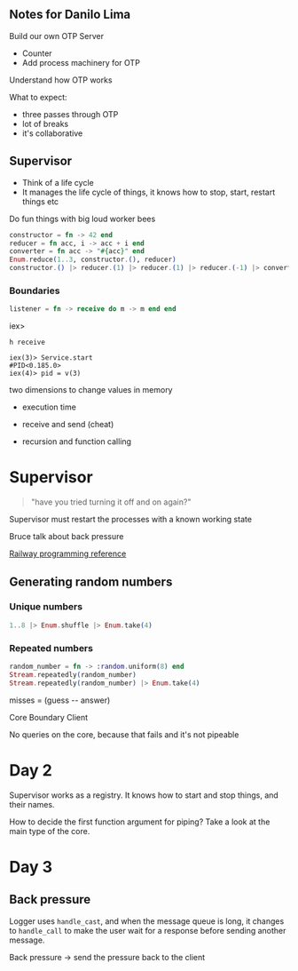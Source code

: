 ## Notes for Danilo Lima

Build our own OTP Server

- Counter
- Add process machinery for OTP

Understand how OTP works

What to expect:

- three passes through OTP
- lot of breaks
- it's collaborative

## Supervisor

- Think of a life cycle
- It manages the life cycle of things, it knows how to stop, start, restart things etc

Do fun things with big loud worker bees

```elixir
constructor = fn -> 42 end
reducer = fn acc, i -> acc + i end
converter = fn acc -> "#{acc}" end
Enum.reduce(1..3, constructor.(), reducer)
constructor.() |> reducer.(1) |> reducer.(1) |> reducer.(-1) |> converter.()
```

### Boundaries

```elixir
listener = fn -> receive do m -> m end end
```

iex>

`h receive`

```
iex(3)> Service.start
#PID<0.185.0>
iex(4)> pid = v(3)
```

two dimensions to change values in memory

- execution time
- receive and send (cheat)

- recursion and function calling

# Supervisor

> "have you tried turning it off and on again?"

Supervisor must restart the processes with a known working state

Bruce talk about back pressure

[Railway programming reference](https://medium.com/elixirlabs/railway-oriented-programming-in-elixir-with-pattern-matching-on-function-level-and-pipelining-e53972cede98)

## Generating random numbers

### Unique numbers

```elixir
1..8 |> Enum.shuffle |> Enum.take(4)
```

### Repeated numbers

```elixir
random_number = fn -> :random.uniform(8) end
Stream.repeatedly(random_number)
Stream.repeatedly(random_number) |> Enum.take(4)
```

misses = (guess -- answer)

Core
Boundary
Client

No queries on the core, because that fails and it's not pipeable

# Day 2

Supervisor works as a registry.
It knows how to start and stop things, and their names.

How to decide the first function argument for piping?
Take a look at the main type of the core.

# Day 3

## Back pressure

Logger uses `handle_cast`, and when the message queue is long,
it changes to `handle_call` to make the user wait for a response before
sending another message.

Back pressure -> send the pressure back to the client
